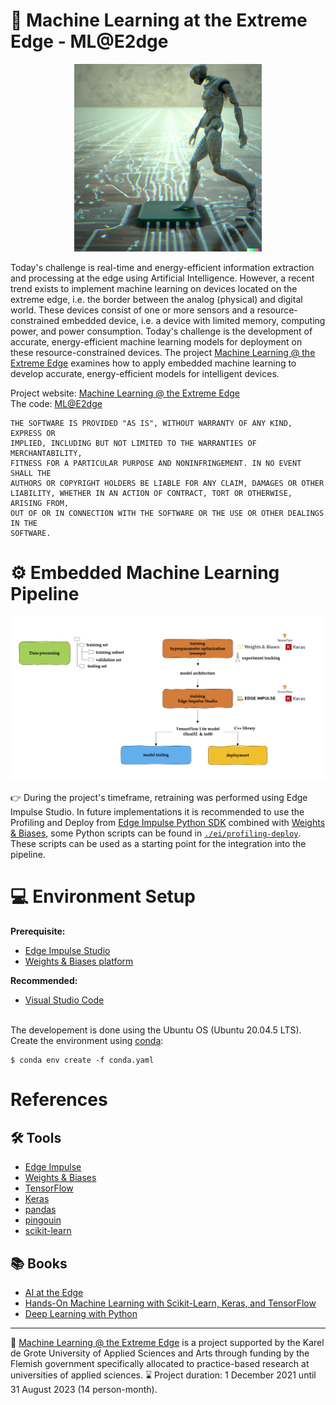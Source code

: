 # 🔬 Machine Learning at the Extreme Edge - ML@E2dge

<p align="center">
  <img src="/img/mlate2dge.png" alt="MLatE2dge, This image was created with the assistance of DALL·E 2." width="300"/>
</p>

Today's challenge is real-time and energy-efficient information extraction and processing at the edge using Artificial Intelligence. However, a recent trend exists to implement machine learning on devices located on the extreme edge, i.e. the border between the analog (physical) and digital world. These devices consist of one or more sensors and a resource-constrained embedded device, i.e. a device with limited memory, computing power, and power consumption. Today's challenge is the development of accurate, energy-efficient machine learning models for deployment on these resource-constrained devices. The project [Machine Learning @ the Extreme Edge](https://mlate2dge.github.io/) examines how to apply embedded machine learning to develop accurate, energy-efficient models for intelligent devices.

Project website: [Machine Learning @ the Extreme Edge](https://mlate2dge.github.io/)<br>
The code: [ML@E2dge](https://github.com/MLatE2dge/mlate2dge)<br>

```
THE SOFTWARE IS PROVIDED "AS IS", WITHOUT WARRANTY OF ANY KIND, EXPRESS OR
IMPLIED, INCLUDING BUT NOT LIMITED TO THE WARRANTIES OF MERCHANTABILITY,
FITNESS FOR A PARTICULAR PURPOSE AND NONINFRINGEMENT. IN NO EVENT SHALL THE
AUTHORS OR COPYRIGHT HOLDERS BE LIABLE FOR ANY CLAIM, DAMAGES OR OTHER
LIABILITY, WHETHER IN AN ACTION OF CONTRACT, TORT OR OTHERWISE, ARISING FROM,
OUT OF OR IN CONNECTION WITH THE SOFTWARE OR THE USE OR OTHER DEALINGS IN THE
SOFTWARE.
```


# ⚙️ Embedded Machine Learning Pipeline

<p align="center">
  <img src="/img/pipeline.png" alt="Pipeline"/>
</p>

 👉 During the project's timeframe, retraining was performed using Edge Impulse Studio. In future implementations it is recommended to use the Profiling and Deploy from [Edge Impulse Python SDK](https://docs.edgeimpulse.com/docs/tools/overview) combined with [Weights & Biases](https://docs.edgeimpulse.com/docs/integrations/weights-and-biases), some Python scripts can be found in [`./ei/profiling-deploy`](https://github.com/MLatE2dge/mlate2dge/tree/main/ei/profiling-deploy). These scripts can be used as a starting point for the integration into the pipeline.


# 💻 Environment Setup

**Prerequisite:** 
- [Edge Impulse Studio](https://edgeimpulse.com/)
- [Weights & Biases platform](https://wandb.ai/)

**Recommended:**
- [Visual Studio Code](https://code.visualstudio.com/)

<br>The developement is done using the Ubuntu OS (Ubuntu 20.04.5 LTS). Create the environment using [conda](https://docs.conda.io/en/latest/miniconda.html): 

```
$ conda env create -f conda.yaml
```

# References

## 🛠️ Tools
- [Edge Impulse](https://edgeimpulse.com/)
- [Weights & Biases](https://wandb.ai/)
- [TensorFlow](https://www.tensorflow.org/)
- [Keras](https://keras.io/)
- [pandas](https://pandas.pydata.org/)
- [pingouin](https://pingouin-stats.org/build/html/index.html)
- [scikit-learn](https://scikit-learn.org/stable/)

## 📚 Books
- [AI at the Edge](https://www.oreilly.com/library/view/ai-at-the/9781098120191/)
- [Hands-On Machine Learning with Scikit-Learn, Keras, and TensorFlow](https://www.oreilly.com/library/view/hands-on-machine-learning/9781098125967/)
- [Deep Learning with Python](https://www.manning.com/books/deep-learning-with-python-second-edition)


---
🔬 [Machine Learning @ the Extreme Edge](https://mlate2dge.github.io/) is a project supported by the Karel de Grote University of Applied Sciences and Arts through funding by the Flemish government specifically allocated to practice-based research at universities of applied sciences. ⌛ Project duration: 1 December 2021 until 31 August 2023 (14 person-month).